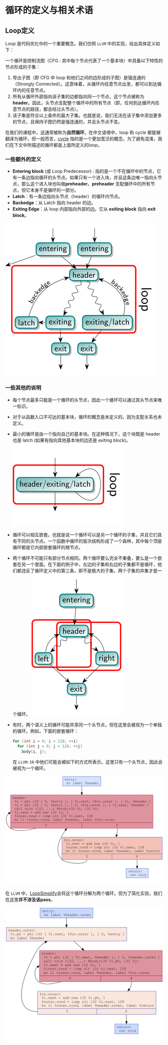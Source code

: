 # 循环的定义与相关术语

## Loop定义

Loop 是代码优化中的一个重要概念。我们仿照 `LLVM` 中的实现，给出具体定义如下：

一个循环是控制流图（CFG : 其中每个节点代表了一个基本块）中具备以下特性的节点形成的子集：

1. 导出子图（即 CFG 中 loop 和他们之间的边形成的子图）是强连通的（Strongly Connected）。这意味着，从循环内任意节点出发，都可以到达循环内的任意节点。
2. 所有从循环外部指向该子集的边都指向同一个节点，这个节点被称为**header**。因此，头节点支配整个循环中的所有节点（即，任何到达循环内任意节点的路径，都会经过头节点）。
3. 该子集是符合以上条件的最大子集。也就是说，我们无法在该子集中添加更多的节点，且保持子图仍然是强连通的，并且头节点不变。

在我们的课程中，这通常被称为**自然循环**。在中文语境中，loop 和 cycle 都能被翻译为循环，但一般而言，[cycle](https://llvm.org/docs/CycleTerminology.html#cycle-terminology) 指的是一个更加宽泛的概念。为了避免混淆，我们在下文中所描述的循环都是上面所定义的loop。

### 一些额外的定义

- **Entering block** (或 Loop Predecessor) : 指的是一个不在循环中的节点，它有一条边指向循环的头节点。如果只有一个进入块，并且这条边唯一指向头节点，那么这个进入块也叫做**preheader**。**preheader** 支配循环中的所有节点，但它本身不是循环的一部分。
- **Latch**：有一条边指向头节点（header）的循环内节点。
- **Backedge**：从 Latch 指向 header 的边。
- **Exiting Edge**：从 loop 内部指向外部的边。它从 **exiting block** 指向 **exit block**。

![loop-terminology](./figs/loop-terminology.svg)

### 一些其他的说明

- 每个节点最多只能是一个循环的头节点，因此一个循环可以通过其头节点来唯一标识。
- 对于从函数入口不可达的基本块，循环的概念是未定义的，因为支配关系也未定义。
- 最小的循环是由一个指向自己的基本块。在这种情况下，这个块既是 header 也是 latch (如果有指向其他基本块的边还是 exiting block)。
![loop-single](./figs/loop-single.svg)
- 循环可以相互嵌套。也就是说一个循环可以是另一个循环的子集，并且它们具有不同的头节点。一个函数中循环的层次结构形成了一个森林，其中每个顶层循环都是它内部嵌套循环的根节点。
- 两个循环不可能只有部分节点相同。两个循环要么完全不重叠，要么是一个嵌套在另一个里面。在下面的例子中，左边的子集和右边的子集都不是循环，他们都违反了循环定义中的第三条，即不是极大的子集。两个子集的并集才是一个循环。
![loop-nonmaximal](./figs/loop-nonmaximal.svg)
- 有时，两个语义上的循环可能共享同一个头节点，但在这里会被视为一个单独的循环。例如，下面的嵌套循环：

  ```cpp
  for (int i = 0; i < 128; ++i)
    for (int j = 0; j < 128; ++j)
      body(i, j);
  ```

    在 `LLVM-IR` 中他们可能会被如下的方式所表示。这里只有一个头节点，因此会被视为一个循环。

![loop-merge](./figs/loop-merge.svg)

在 `LLVM` 中，[LoopSimplify](https://llvm.org/docs/LoopTerminology.html#loop-terminology-loop-simplify)会将这个循环分解为两个循环。但为了简化实验，我们在这里**并不涉及该pass**。

![loop-separate](./figs/loop-separate.svg)
